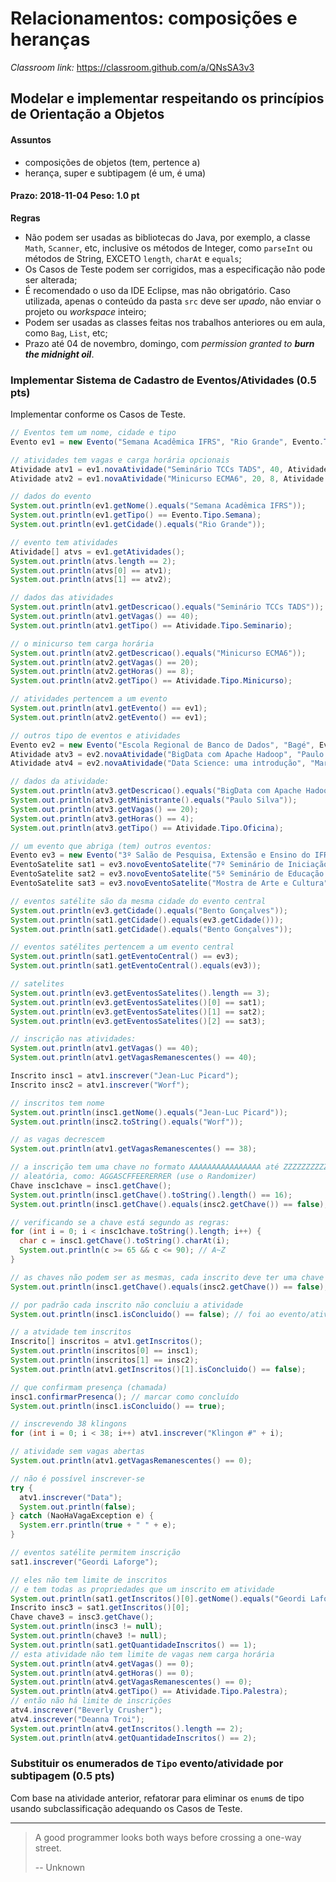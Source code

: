 # Relacionamentos: composições e heranças

_Classroom link:_ <https://classroom.github.com/a/QNsSA3v3>

## Modelar e implementar respeitando os princípios de Orientação a Objetos

#### Assuntos

- composições de objetos (tem, pertence a)
- herança, super e subtipagem (é um, é uma)

#### Prazo: 2018-11-04 Peso: 1.0 pt

**Regras**

* Não podem ser usadas as bibliotecas do Java, por exemplo, a classe `Math`, `Scanner`, etc, inclusive os métodos de Integer, como `parseInt` ou métodos de String, EXCETO `length`, `charAt` e `equals`;
* Os Casos de Teste podem ser corrigidos, mas a especificação não pode ser alterada;
* É recomendado o uso da IDE Eclipse, mas não obrigatório. Caso utilizada, apenas o conteúdo da pasta `src` deve ser _upado_, não enviar o projeto ou _workspace_ inteiro;
* Podem ser usadas as classes feitas nos trabalhos anteriores ou em aula, como `Bag`, `List`, etc;
* Prazo até 04 de novembro, domingo, com _permission granted to **burn the midnight oil**_.



### Implementar Sistema de Cadastro de Eventos/Atividades  (0.5 pts)

Implementar conforme os Casos de Teste.

```java
// Eventos tem um nome, cidade e tipo
Evento ev1 = new Evento("Semana Acadêmica IFRS", "Rio Grande", Evento.Tipo.Semana);

// atividades tem vagas e carga horária opcionais
Atividade atv1 = ev1.novaAtividade("Seminário TCCs TADS", 40, Atividade.Tipo.Seminario);
Atividade atv2 = ev1.novaAtividade("Minicurso ECMA6", 20, 8, Atividade.Tipo.Minicurso);

// dados do evento
System.out.println(ev1.getNome().equals("Semana Acadêmica IFRS"));
System.out.println(ev1.getTipo() == Evento.Tipo.Semana);
System.out.println(ev1.getCidade().equals("Rio Grande"));

// evento tem atividades
Atividade[] atvs = ev1.getAtividades();
System.out.println(atvs.length == 2);
System.out.println(atvs[0] == atv1);
System.out.println(atvs[1] == atv2);

// dados das atividades
System.out.println(atv1.getDescricao().equals("Seminário TCCs TADS"));
System.out.println(atv1.getVagas() == 40);
System.out.println(atv1.getTipo() == Atividade.Tipo.Seminario);

// o minicurso tem carga horária
System.out.println(atv2.getDescricao().equals("Minicurso ECMA6"));
System.out.println(atv2.getVagas() == 20);
System.out.println(atv2.getHoras() == 8);
System.out.println(atv2.getTipo() == Atividade.Tipo.Minicurso);

// atividades pertencem a um evento
System.out.println(atv1.getEvento() == ev1);
System.out.println(atv2.getEvento() == ev1);

// outros tipo de eventos e atividades
Evento ev2 = new Evento("Escola Regional de Banco de Dados", "Bagé", Evento.Tipo.Escola);
Atividade atv3 = ev2.novaAtividade("BigData com Apache Hadoop", "Paulo Silva", 20, 4, Atividade.Tipo.Oficina);
Atividade atv4 = ev2.novaAtividade("Data Science: uma introdução", "Maria Santos", Atividade.Tipo.Palestra);

// dados da atividade:
System.out.println(atv3.getDescricao().equals("BigData com Apache Hadoop"));
System.out.println(atv3.getMinistrante().equals("Paulo Silva"));
System.out.println(atv3.getVagas() == 20);
System.out.println(atv3.getHoras() == 4);
System.out.println(atv3.getTipo() == Atividade.Tipo.Oficina);

// um evento que abriga (tem) outros eventos:
Evento ev3 = new Evento("3º Salão de Pesquisa, Extensão e Ensino do IFRS", "Bento Gonçalves", Evento.Tipo.Salao);
EventoSatelite sat1 = ev3.novoEventoSatelite("7º Seminário de Iniciação Científica e Tecnológica (SICT)", Evento.Tipo.Seminario);
EventoSatelite sat2 = ev3.novoEventoSatelite("5º Seminário de Educação Profissional e Tecnológica (SEMEPT)", Evento.Tipo.Seminario);
EventoSatelite sat3 = ev3.novoEventoSatelite("Mostra de Arte e Cultura", Evento.Tipo.Mostra);

// eventos satélite são da mesma cidade do evento central
System.out.println(ev3.getCidade().equals("Bento Gonçalves"));
System.out.println(sat1.getCidade().equals(ev3.getCidade()));
System.out.println(sat1.getCidade().equals("Bento Gonçalves"));

// eventos satélites pertencem a um evento central
System.out.println(sat1.getEventoCentral() == ev3);
System.out.println(sat1.getEventoCentral().equals(ev3));

// satelites
System.out.println(ev3.getEventosSatelites().length == 3);
System.out.println(ev3.getEventosSatelites()[0] == sat1);
System.out.println(ev3.getEventosSatelites()[1] == sat2);
System.out.println(ev3.getEventosSatelites()[2] == sat3);

// inscrição nas atividades:
System.out.println(atv1.getVagas() == 40);
System.out.println(atv1.getVagasRemanescentes() == 40);

Inscrito insc1 = atv1.inscrever("Jean-Luc Picard");
Inscrito insc2 = atv1.inscrever("Worf");

// inscritos tem nome
System.out.println(insc1.getNome().equals("Jean-Luc Picard"));
System.out.println(insc2.toString().equals("Worf"));

// as vagas decrescem
System.out.println(atv1.getVagasRemanescentes() == 38);

// a inscrição tem uma chave no formato AAAAAAAAAAAAAAAA até ZZZZZZZZZZZZZZZZ
// aleatória, como: AGGASCFFEERERRER (use o Randomizer)
Chave insc1chave = insc1.getChave();
System.out.println(insc1.getChave().toString().length() == 16);
System.out.println(insc1.getChave().equals(insc2.getChave()) == false);

// verificando se a chave está segundo as regras:
for (int i = 0; i < insc1chave.toString().length; i++) {
  char c = insc1.getChave().toString().charAt(i);
  System.out.println(c >= 65 && c <= 90); // A~Z
}

// as chaves não podem ser as mesmas, cada inscrito deve ter uma chave única
System.out.println(insc1.getChave().equals(insc2.getChave()) == false);

// por padrão cada inscrito não concluiu a atividade
System.out.println(insc1.isConcluido() == false); // foi ao evento/atividade?

// a atvidade tem inscritos
Inscrito[] inscritos = atv1.getInscritos();
System.out.println(inscritos[0] == insc1);
System.out.println(inscritos[1] == insc2);
System.out.println(atv1.getInscritos()[1].isConcluido() == false);

// que confirmam presença (chamada)
insc1.confirmarPresenca(); // marcar como concluído
System.out.println(insc1.isConcluido() == true);

// inscrevendo 38 klingons
for (int i = 0; i < 38; i++) atv1.inscrever("Klingon #" + i);

// atividade sem vagas abertas
System.out.println(atv1.getVagasRemanescentes() == 0);

// não é possível inscrever-se
try {
  atv1.inscrever("Data");
  System.out.println(false);
} catch (NaoHaVagaException e) {
  System.err.println(true + " " + e);
}

// eventos satélite permitem inscrição
sat1.inscrever("Geordi Laforge");

// eles não tem limite de inscritos
// e tem todas as propriedades que um inscrito em atividade
System.out.println(sat1.getInscritos()[0].getNome().equals("Geordi Laforge"));
Inscrito insc3 = sat1.getInscritos()[0];
Chave chave3 = insc3.getChave();
System.out.println(insc3 != null);
System.out.println(chave3 != null);
System.out.println(sat1.getQuantidadeInscritos() == 1);
// esta atividade não tem limite de vagas nem carga horária
System.out.println(atv4.getVagas() == 0);
System.out.println(atv4.getHoras() == 0);
System.out.println(atv4.getVagasRemanescentes() == 0);
System.out.println(atv4.getTipo() == Atividade.Tipo.Palestra);
// então não há limite de inscrições
atv4.inscrever("Beverly Crusher");
atv4.inscrever("Deanna Troi");
System.out.println(atv4.getInscritos().length == 2);
System.out.println(atv4.getQuantidadeInscritos() == 2);
```



### Substituir os enumerados de `Tipo` evento/atividade por subtipagem (0.5 pts)

Com base na atividade anterior, refatorar para eliminar os `enum`s de tipo usando subclassificação adequando os Casos de Teste.

* * *

> A good programmer looks both ways before crossing a one-way street.
>
> -- Unknown
